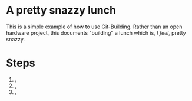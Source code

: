 # A pretty snazzy lunch

This is a simple example of how to use Git-Building. Rather than an open hardware project, this documents "building" a lunch which is, *I feel*, pretty snazzy.

# Steps

1. [.](pressureham.md)
1. [.](sandwich.md)
1. [.](packpickles.md)